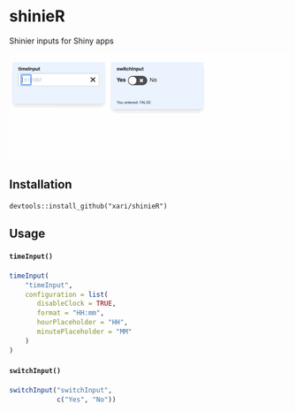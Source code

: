 # shinieR
Shinier inputs for Shiny apps

![shinieR demo](./shinier_demo.gif)

## Installation

`devtools::install_github("xari/shinieR")`

## Usage

#### `timeInput()`

```r
timeInput(
    "timeInput",
    configuration = list(
       disableClock = TRUE,
       format = "HH:mm",
       hourPlaceholder = "HH",
       minutePlaceholder = "MM"
    )
)
```

#### `switchInput()`

```r
switchInput("switchInput",
            c("Yes", "No"))
```
